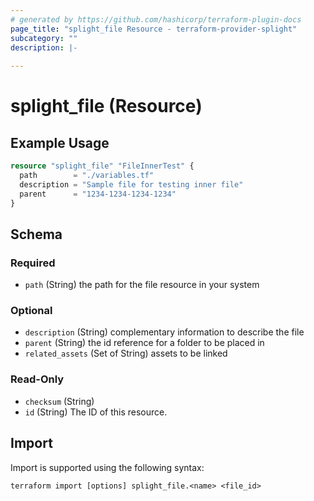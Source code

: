 ```yaml
---
# generated by https://github.com/hashicorp/terraform-plugin-docs
page_title: "splight_file Resource - terraform-provider-splight"
subcategory: ""
description: |-
  
---
```


# splight_file (Resource)



## Example Usage

```terraform
resource "splight_file" "FileInnerTest" {
  path        = "./variables.tf"
  description = "Sample file for testing inner file"
  parent      = "1234-1234-1234-1234"
}
```

<!-- schema generated by tfplugindocs -->
## Schema

### Required

- `path` (String) the path for the file resource in your system

### Optional

- `description` (String) complementary information to describe the file
- `parent` (String) the id reference for a folder to be placed in
- `related_assets` (Set of String) assets to be linked

### Read-Only

- `checksum` (String)
- `id` (String) The ID of this resource.

## Import

Import is supported using the following syntax:

```shell
terraform import [options] splight_file.<name> <file_id>
```
